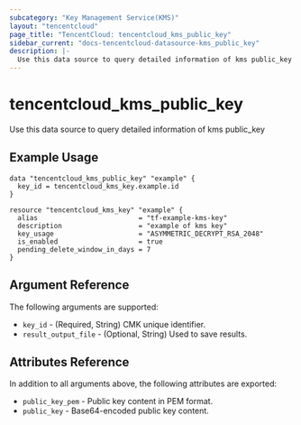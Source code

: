 ```yaml
---
subcategory: "Key Management Service(KMS)"
layout: "tencentcloud"
page_title: "TencentCloud: tencentcloud_kms_public_key"
sidebar_current: "docs-tencentcloud-datasource-kms_public_key"
description: |-
  Use this data source to query detailed information of kms public_key
---
```


# tencentcloud_kms_public_key

Use this data source to query detailed information of kms public_key

## Example Usage

```hcl
data "tencentcloud_kms_public_key" "example" {
  key_id = tencentcloud_kms_key.example.id
}

resource "tencentcloud_kms_key" "example" {
  alias                         = "tf-example-kms-key"
  description                   = "example of kms key"
  key_usage                     = "ASYMMETRIC_DECRYPT_RSA_2048"
  is_enabled                    = true
  pending_delete_window_in_days = 7
}
```

## Argument Reference

The following arguments are supported:

* `key_id` - (Required, String) CMK unique identifier.
* `result_output_file` - (Optional, String) Used to save results.

## Attributes Reference

In addition to all arguments above, the following attributes are exported:

* `public_key_pem` - Public key content in PEM format.
* `public_key` - Base64-encoded public key content.



